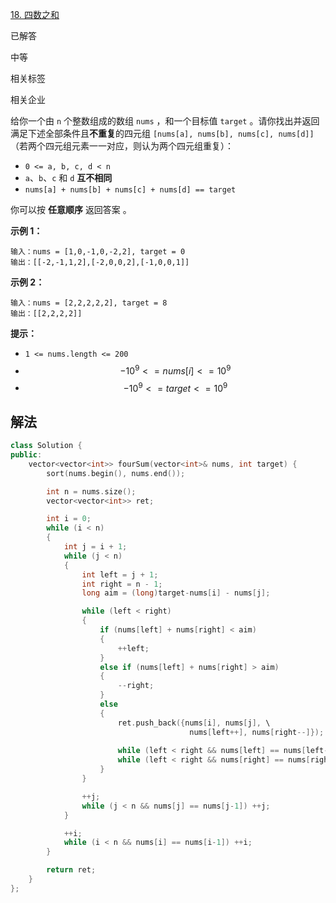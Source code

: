 [18. 四数之和](https://leetcode.cn/problems/4sum/)

已解答

中等



相关标签

相关企业



给你一个由 `n` 个整数组成的数组 `nums` ，和一个目标值 `target` 。请你找出并返回满足下述全部条件且**不重复**的四元组 `[nums[a], nums[b], nums[c], nums[d]]` （若两个四元组元素一一对应，则认为两个四元组重复）：

- `0 <= a, b, c, d < n`
- `a`、`b`、`c` 和 `d` **互不相同**
- `nums[a] + nums[b] + nums[c] + nums[d] == target`

你可以按 **任意顺序** 返回答案 。

 

**示例 1：**

```
输入：nums = [1,0,-1,0,-2,2], target = 0
输出：[[-2,-1,1,2],[-2,0,0,2],[-1,0,0,1]]
```

**示例 2：**

```
输入：nums = [2,2,2,2,2], target = 8
输出：[[2,2,2,2]]
```

 

**提示：**

- `1 <= nums.length <= 200`
- $$-10^9 <= nums[i] <= 10^9$$
- $$-10^9 <= target <= 10^9$$



## 解法

```cc
class Solution {
public:
    vector<vector<int>> fourSum(vector<int>& nums, int target) {
        sort(nums.begin(), nums.end());

        int n = nums.size();
        vector<vector<int>> ret;

        int i = 0;
        while (i < n)
        {
            int j = i + 1;
            while (j < n)
            {
                int left = j + 1;
                int right = n - 1;
                long aim = (long)target-nums[i] - nums[j];

                while (left < right)
                {
                    if (nums[left] + nums[right] < aim)
                    {
                        ++left;
                    }
                    else if (nums[left] + nums[right] > aim) 
                    {
                        --right;
                    }
                    else 
                    {
                        ret.push_back({nums[i], nums[j], \
                                        nums[left++], nums[right--]});
                        
                        while (left < right && nums[left] == nums[left-1]) ++left;
                        while (left < right && nums[right] == nums[right+1]) --right;
                    }
                }

                ++j;
                while (j < n && nums[j] == nums[j-1]) ++j;
            }

            ++i;
            while (i < n && nums[i] == nums[i-1]) ++i;
        }

        return ret;
    }
};
```

